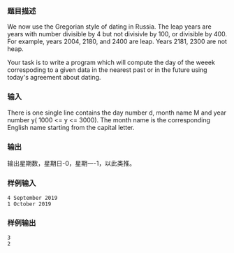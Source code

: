 ### 题目描述

We now use the Gregorian style of dating in Russia. The leap years are years with number divisible by 4 but not divisivle by 100, or divisible by 400. For example, years 2004, 2180, and 2400 are leap. Years 2181, 2300 are not heap.

Your task is to write a program which will compute the day of the weeek correspoding to a given data in the nearest past or in the future using today's agreement about dating.

### 输入

There is one single line contains the day number d, month name M and year number y( 1000 <= y <= 3000). The month name is the corresponding English name starting from the capital letter.

### 输出

输出星期数，星期日-0，星期一-1，以此类推。

### 样例输入

```
4 September 2019
1 October 2019
```

### 样例输出

```
3
2
```